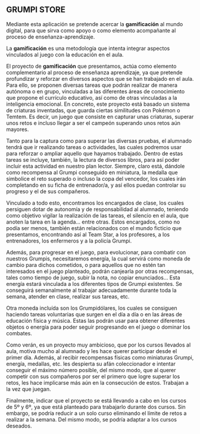 ## GRUMPI STORE ##

Mediante esta aplicación se pretende acercar la **gamificación** al mundo digital, para que sirva como apoyo o como elemento acompañante 
al proceso de enseñanza-aprendizaje.

La **gamificación** es una metodología que intenta integrar aspectos
vinculados al juego con la educación en el aula.

El proyecto de **gamificación** que presentamos, actúa como elemento
complementario al proceso de enseñanza aprendizaje, ya que pretende
profundizar y reforzar en diversos aspectos que se han trabajado en el
aula. Para ello, se proponen diversas tareas que podrán realizar de
manera autónoma o en grupo, vinculadas a las diferentes áreas de
conocimiento que propone el currículo educativo, así como de otras
vinculadas a la inteligencia emocional. En concreto, este proyecto está
basado un sistema de criaturas inventadas, que guarda ciertas
similitudes con Pokémon o Temtem. Es decir, un juego que consiste en
capturar unas criaturas, superar unos retos e incluso llegar a ser el
campeón superando unos retos aún mayores.

Tanto para la captura como para superar las diversas pruebas, el
alumnado tendrá que ir realizando tareas o actividades, las cuales
podremos usar para reforzar o ampliar aquello que hayamos trabajado.
Dentro de estas tareas se incluye, también, la lectura de diversos
libros, para así poder incluir esta actividad en nuestro plan lector.
Siempre, claro está, dándole como recompensa al Grumpi conseguido en
miniatura, la medalla que simbolice el reto superado o incluso la copa
del vencedor, los cuales irán completando en su ficha de entrenador/a, y
así ellos puedan controlar su progreso y el de sus compañeros.

Vinculado a todo esto, encontramos los encargados de clase, los cuales
persiguen dotar de autonomía y de responsabilidad al alumnado, teniendo
como objetivo vigilar la realización de las tareas, el silencio en el
aula, que anoten la tarea en la agenda… entre otras. Estos encargados,
como no podía ser menos, también están relacionados con el mundo
ficticio que presentamos, encontrando así al Team Star, a los
profesores, a los entrenadores, los enfermeros y a la policía Grumpi.

Además, para progresar en el juego, para evolucionar, para combatir con
nuestros Grumpis, necesitaremos energía, la cual servirá como moneda de
cambio para dichos cometidos, o para aquellos que no estén tan
interesados en el juego planteado, podrán canjearla por otras
recompensas, tales como tiempo de juego, subir la nota, no copiar
enunciados… Esta energía estará vinculada a los diferentes tipos de
Grumpi existentes. Se conseguirá semanalmente al trabajar adecuadamente
durante toda la semana, atender en clase, realizar sus tareas, etc.

Otra moneda incluída son los Grumpidólares, los cuales se consiguen
haciendo tareas voluntarias que surgen en el día a día o en las áreas de
educación física y música. Estas las podrán usar para obtener diferentes
objetos o energía para poder seguir progresando en el juego o dominar
los combates.

Como verán, es un proyecto muy ambicioso, que por los cursos llevados al
aula, motiva mucho al alumnado y les hace querer participar desde el
primer día. Además, al recibir recompensas físicas como miniaturas
Grumpi, energía, medallas, etc. les despierta su afán coleccionador e
intentar conseguir el máximo número posible, del mismo modo, que al
querer competir con sus compañeros por ser el primero que logre superar
los retos, les hace implicarse más aún en la consecución de estos.
Trabajan a la vez que juegan.

Finalmente, indicar que el proyecto se está llevando a cabo en los
cursos de 5º y 6º, ya que está planteado para trabajarlo durante dos
cursos. Sin embargo, se podría reducir a un solo curso eliminando el
límite de retos a realizar a la semana. Del mismo modo, se podría
adaptar a los cursos deseados.